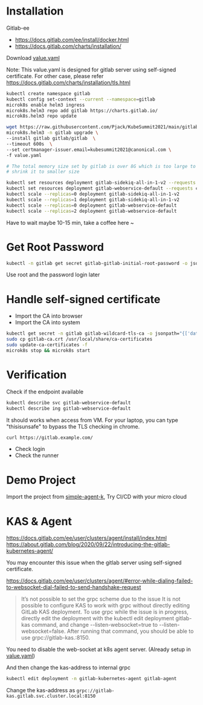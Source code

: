 
# Installation

Gitlab-ee
* https://docs.gitlab.com/ee/install/docker.html
* https://docs.gitlab.com/charts/installation/

Download [value.yaml](value.yaml) 

Note: This value.yaml is designed for gitlab server using self-signed certificate.
For other case, please refer https://docs.gitlab.com/charts/installation/tls.html

```bash
kubectl create namespace gitlab
kubectl config set-context --current --namespace=gitlab
microk8s enable helm3 ingress
microk8s.helm3 repo add gitlab https://charts.gitlab.io/
microk8s.helm3 repo update

wget https://raw.githubusercontent.com/Pjack/KubeSummit2021/main/gitlab/value.yaml
microk8s.helm3 -n gitlab upgrade \
--install gitlab gitlab/gitlab  \
--timeout 600s  \
--set certmanager-issuer.email=kubesummit2021@canonical.com \
-f value.yaml

# The total memory size set by gitlab is over 8G which is too large to most laptop
# shrink it to smaller size

kubectl set resources deployment gitlab-sidekiq-all-in-1-v2 --requests cpu=100m,memory=256Mi
kubectl set resources deployment gitlab-webservice-default --requests cpu=100m,memory=256Mi
kubectl scale --replicas=0 deployment gitlab-sidekiq-all-in-1-v2 
kubectl scale --replicas=1 deployment gitlab-sidekiq-all-in-1-v2 
kubectl scale --replicas=0 deployment gitlab-webservice-default
kubectl scale --replicas=2 deployment gitlab-webservice-default
```

Have to wait maybe 10-15 min, take a coffee here ~ 

# Get Root Password

```bash
kubectl -n gitlab get secret gitlab-gitlab-initial-root-password -o jsonpath='{.data.password}' | base64 -d && echo
```
Use root and the password login later

# Handle self-signed certificate

* Import the CA into browser
* Import the CA into system 

```bash
kubectl get secret -n gitlab gitlab-wildcard-tls-ca -o jsonpath="{['data']['cfssl_ca']}" | base64 --decode > gitlab-ca.crt
sudo cp gitlab-ca.crt /usr/local/share/ca-certificates
sudo update-ca-certificates -f
microk8s stop && microk8s start
```

# Verification

Check if the endpoint available

```bash
kubectl describe svc gitlab-webservice-default
kubectl describe ing gitlab-webservice-default
```

It should works when access from VM. For your laptop, you can type "thisisunsafe" to bypass the TLS checking in chrome.

```bash
curl https://gitlab.example.com/
```

* Check login 
* Check the runner

# Demo Project

Import the project from [simple-agent-k](https://gitlab.com/pjack.chen/simple-agent-k), Try CI/CD with your micro cloud

# KAS & Agent
 
https://docs.gitlab.com/ee/user/clusters/agent/install/index.html
https://about.gitlab.com/blog/2020/09/22/introducing-the-gitlab-kubernetes-agent/

You may encounter this issue when the gitlab server using self-signed certificate.  
  
https://docs.gitlab.com/ee/user/clusters/agent/#error-while-dialing-failed-to-websocket-dial-failed-to-send-handshake-request   

> It’s not possible to set the grpc scheme due to the issue It is not possible to configure KAS to work with grpc without directly editing GitLab KAS deployment. To use grpc while the issue is in progress, directly edit the deployment with the kubectl edit deployment gitlab-kas command, and change --listen-websocket=true to --listen-websocket=false. After running that command, you should be able to use grpc://gitlab-kas.<YOUR-NAMESPACE>:8150.


You need to disable the web-socket at k8s agent server. (Already setup in [value.yaml](value.yaml))

And then change the kas-address to internal grpc  
  
```bash
kubectl edit deployment -n gitlab-kubernetes-agent gitlab-agent
```

Change the kas-address as `grpc://gitlab-kas.gitlab.svc.cluster.local:8150`
  




